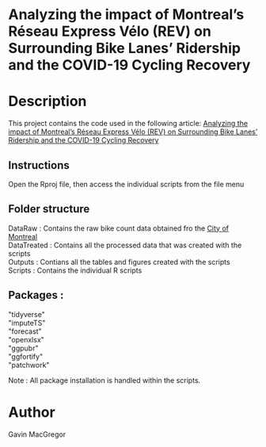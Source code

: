 # Analyzing the impact of Montreal’s Réseau Express Vélo (REV) on Surrounding Bike Lanes’ Ridership and the COVID-19 Cycling Recovery

# Description
This project contains the code used in the following article: 
[Analyzing the impact of Montreal’s Réseau Express Vélo (REV) on Surrounding Bike Lanes’ Ridership and the COVID-19 Cycling Recovery](https://findingspress.org/article/118813-revisiting-covid-19-s-impact-on-cycling-an-examination-of-bicycle-count-data-in-montreal)

## Instructions

Open the Rproj file, then access the individual scripts from the file menu <br/>

## Folder structure 

DataRaw : Contains the raw bike count data obtained fro the [City of Montreal](https://donnees.montreal.ca/en/dataset/velos-comptage) <br/>
DataTreated : Contains all the processed data that was created with the scripts <br/>
Outputs : Contians all the tables and figures created with the scripts <br/>
Scripts : Contains the individual R scripts <br/>

## Packages : 
"tidyverse" <br/>
"imputeTS" <br/>
"forecast" <br/>
"openxlsx" <br/>
"ggpubr" <br/>
"ggfortify" <br/>
"patchwork" <br/>

Note : All package installation is handled within the scripts.

# Author

Gavin MacGregor
